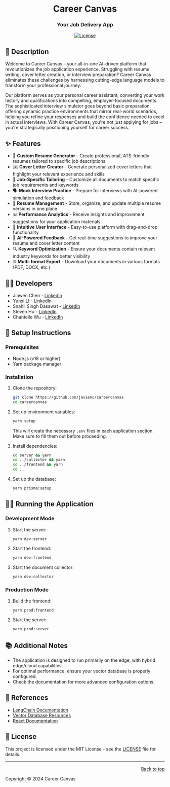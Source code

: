 <a name="readme-top"></a>

<div align='center'>
  
# Career Canvas

### Your Job Delivery App

</div>

<p align="center">
  <a href="https://github.com/javienc/careercanvas" target="_blank">
      <img src="https://img.shields.io/badge/license-MIT-blue.svg?style=flat" alt="License">
  </a>
</p>

## 📖 Description

Welcome to Career Canvas – your all-in-one AI-driven platform that revolutionizes the job application experience. Struggling with resume writing, cover letter creation, or interview preparation? Career Canvas eliminates these challenges by harnessing cutting-edge language models to transform your professional journey.

Our platform serves as your personal career assistant, converting your work history and qualifications into compelling, employer-focused documents. The sophisticated interview simulator goes beyond basic preparation, offering dynamic practice environments that mirror real-world scenarios, helping you refine your responses and build the confidence needed to excel in actual interviews. With Career Canvas, you're not just applying for jobs – you're strategically positioning yourself for career success.

## ✨ Features

- 📝 **Custom Resume Generator** - Create professional, ATS-friendly resumes tailored to specific job descriptions
- ✉️ **Cover Letter Creator** - Generate personalized cover letters that highlight your relevant experience and skills
- 🎯 **Job-Specific Tailoring** - Customize all documents to match specific job requirements and keywords
- 🗣️ **Mock Interview Practice** - Prepare for interviews with AI-powered simulation and feedback
- 💼 **Resume Management** - Store, organize, and update multiple resume versions in one place
- 📊 **Performance Analytics** - Receive insights and improvement suggestions for your application materials
- 🔄 **Intuitive User Interface** - Easy-to-use platform with drag-and-drop functionality
- 🤖 **AI-Powered Feedback** - Get real-time suggestions to improve your resume and cover letter content
- 🔍 **Keyword Optimization** - Ensure your documents contain relevant industry keywords for better visibility
- 🌐 **Multi-format Export** - Download your documents in various formats (PDF, DOCX, etc.)

## 👨‍💻 Developers

- Jiawen Chen - [LinkedIn](https://www.linkedin.com/in/tjc321/)
- Yunxi LI - [LinkedIn](https://www.linkedin.com/in/jade-yunxili/)
- Snahil Singh Dasawat - [LinkedIn](https://www.linkedin.com/in/snahildasawat/)
- Steven Hu - [LinkedIn](https://www.linkedin.com/in/stevenwdhu/)
- Chantelle Wu - [LinkedIn](https://www.linkedin.com/in/chantelle-wu/)

## 🚀 Setup Instructions

### Prerequisites

- Node.js (v18 or higher)
- Yarn package manager

### Installation

1. Clone the repository:
   ```bash
   git clone https://github.com/javienc/careercanvas
   cd careercanvas
   ```

2. Set up environment variables:
   ```bash
   yarn setup
   ```
   This will create the necessary `.env` files in each application section. Make sure to fill them out before proceeding.

3. Install dependencies:
   ```bash
   cd server && yarn
   cd ../collector && yarn
   cd ../frontend && yarn
   cd ..
   ```

4. Set up the database:
   ```bash
   yarn prisma:setup
   ```

## 🏃‍♂️ Running the Application

### Development Mode

1. Start the server:
   ```bash
   yarn dev:server
   ```

2. Start the frontend:
   ```bash
   yarn dev:frontend
   ```

3. Start the document collector:
   ```bash
   yarn dev:collector
   ```

### Production Mode

1. Build the frontend:
   ```bash
   yarn prod:frontend
   ```

2. Start the server:
   ```bash
   yarn prod:server
   ```


## 📚 Additional Notes

- The application is designed to run primarily on the edge, with hybrid edge/cloud capabilities.
- For optimal performance, ensure your vector database is properly configured.
- Check the documentation for more advanced configuration options.

## 🔗 References

- [LangChain Documentation](https://js.langchain.com/docs/)
- [Vector Database Resources](https://github.com/lancedb/lancedb)
- [React Documentation](https://reactjs.org/docs/getting-started.html)

## 📄 License

This project is licensed under the MIT License - see the [LICENSE](LICENSE) file for details.

---

<div align="right">
  <a href="#readme-top">Back to top</a>
</div>

Copyright © 2024 Career Canvas
